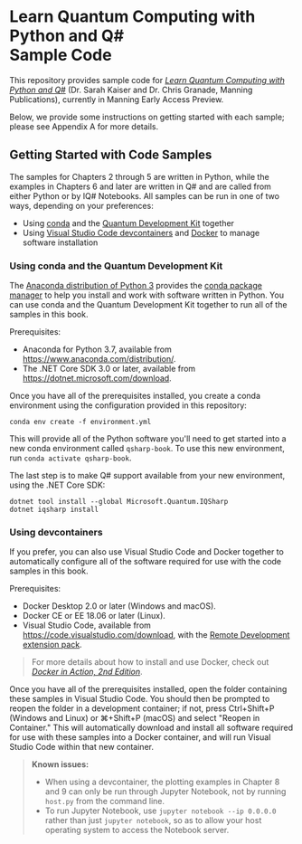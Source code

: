 # Learn Quantum Computing with Python and Q# <br> Sample Code #

This repository provides sample code for [_Learn Quantum Computing with Python and Q#_](https://www.manning.com/books/learn-quantum-computing-with-python-and-q-sharp) (Dr. Sarah Kaiser and Dr. Chris Granade, Manning Publications), currently in Manning Early Access Preview.

Below, we provide some instructions on getting started with each sample; please see Appendix A for more details.

## Getting Started with Code Samples ##

The samples for Chapters 2 through 5 are written in Python, while the examples in Chapters 6 and later are written in Q# and are called from either Python or by IQ# Notebooks.
All samples can be run in one of two ways, depending on your preferences:

- Using [conda](https://docs.conda.io/en/latest/) and the [Quantum Development Kit](https://docs.microsoft.com/quantum) together
- Using [Visual Studio Code devcontainers](https://code.visualstudio.com/docs/remote/containers) and [Docker](https://www.docker.com/) to manage software installation


### Using conda and the Quantum Development Kit ###

The [Anaconda distribution of Python 3](https://www.anaconda.com/distribution/) provides the [conda package manager](https://docs.conda.io/en/latest/) to help you install and work with software written in Python.
You can use conda and the Quantum Development Kit together to run all of the samples in this book.

Prerequisites:
- Anaconda for Python 3.7, available from https://www.anaconda.com/distribution/.
- The .NET Core SDK 3.0 or later, available from https://dotnet.microsoft.com/download.

Once you have all of the prerequisites installed, you create a conda environment using the configuration provided in this repository:

```
conda env create -f environment.yml
```

This will provide all of the Python software you'll need to get started into a new conda environment called `qsharp-book`.
To use this new environment, run `conda activate qsharp-book`.

The last step is to make Q# support available from your new environment, using the .NET Core SDK:

```
dotnet tool install --global Microsoft.Quantum.IQSharp
dotnet iqsharp install
```

### Using devcontainers ###

If you prefer, you can also use Visual Studio Code and Docker together to automatically configure all of the software required for use with the code samples in this book.

Prerequisites:
- Docker Desktop 2.0 or later (Windows and macOS).
- Docker CE or EE 18.06 or later (Linux).
- Visual Studio Code, available from https://code.visualstudio.com/download, with the [Remote Development extension pack](https://aka.ms/vscode-remote/download/extension).

> For more details about how to install and use Docker, check out [_Docker in Action, 2nd Edition_](https://www.manning.com/books/docker-in-action-second-edition).

Once you have all of the prerequisites installed, open the folder containing these samples in Visual Studio Code.
You should then be prompted to reopen the folder in a development container; if not, press Ctrl+Shift+P (Windows and Linux) or ⌘+Shift+P (macOS) and select "Reopen in Container."
This will automatically download and install all software required for use with these samples into a Docker container, and will run Visual Studio Code within that new container.

> **Known issues:**
> - When using a devcontainer, the plotting examples in Chapter 8 and 9 can only be run through Jupyter Notebook, not by running `host.py` from the command line.
> - To run Jupyter Notebook, use `jupyter notebook --ip 0.0.0.0` rather than just `jupyter notebook`, so as to allow your host operating system to access the Notebook server.
